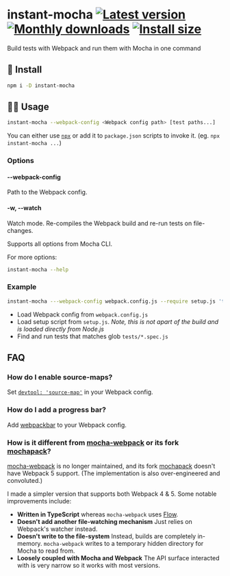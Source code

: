 # instant-mocha [![Latest version](https://badgen.net/npm/v/instant-mocha)](https://npm.im/instant-mocha) [![Monthly downloads](https://badgen.net/npm/dm/instant-mocha)](https://npm.im/instant-mocha) [![Install size](https://packagephobia.now.sh/badge?p=instant-mocha)](https://packagephobia.now.sh/result?p=instant-mocha)

Build tests with Webpack and run them with Mocha in one command

## 🚀 Install
```sh
npm i -D instant-mocha
```

## 👨‍🏫 Usage
```sh
instant-mocha --webpack-config <Webpack config path> [test paths...]
```

You can either use [`npx`](https://www.npmjs.com/package/npx) or add it to `package.json` scripts to invoke it. (eg. `npx instant-mocha ...`)

### Options
#### --webpack-config
Path to the Webpack config.

#### -w, --watch
Watch mode. Re-compiles the Webpack build and re-run tests on file-changes.

Supports all options from Mocha CLI.

For more options:
```sh
instant-mocha --help
```

### Example
```sh
instant-mocha ---webpack-config webpack.config.js --require setup.js 'tests/*.spec.js'
```
- Load Webpack config from `webpack.config.js`
- Load setup script from `setup.js`. _Note, this is not apart of the build and is loaded directly from Node.js_
- Find and run tests that matches glob `tests/*.spec.js`

## FAQ

### How do I enable source-maps?
Set [`devtool: 'source-map'`](https://webpack.js.org/configuration/devtool/) in your Webpack config.

### How do I add a progress bar?
Add [webpackbar](https://github.com/unjs/webpackbar) to your Webpack config.

### How is it different from [mocha-webpack](https://github.com/zinserjan/mocha-webpack) or its fork [mochapack](https://github.com/sysgears/mochapack)?

[mocha-webpack](https://github.com/zinserjan/mocha-webpack) is no longer maintained, and its fork [mochapack](https://github.com/sysgears/mochapack) doesn't have Webpack 5 support. (The implementation is also over-engineered and convoluted.)

I made a simpler version that supports both Webpack 4 & 5. Some notable improvements include:
- **Written in TypeScript** whereas `mocha-webpack` uses [Flow](https://github.com/facebook/flow).
- **Doesn't add another file-watching mechanism** Just relies on Webpack's watcher instead.
- **Doesn't write to the file-system** Instead, builds are completely in-memory. `mocha-webpack` writes to a temporary hidden directory for Mocha to read from.
- **Loosely coupled with Mocha and Webpack** The API surface interacted with is very narrow so it works with most versions.
